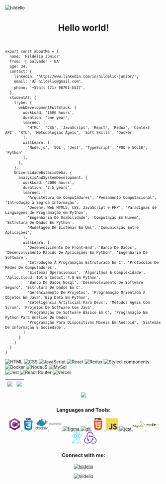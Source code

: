 ﻿<p align="left"> <img src="https://komarev.com/ghpvc/?username=hildelio&label=Profile%20views&color=0e75b6&style=flat" alt="hildelio" /> </p>
<h1 align="center">Hello world!</h1>
﻿

    export const aboutMe = {  
      name: 'Hildélio Júnior',  
      from: '📍 Salvador - BA'
      age: 34,  
      contact: {  
        linkedin: 'https//www.linkedin.com/in/hildelio-junior/',  
        email: '📬 hildelio@gmail.com',  
        phone: '+55🇧🇷 (71) 98791-5527',  
      },  
      studentAt: {  
        trybe: {  
          webDevelopmentFullStack: {  
            workLoad: '1500 hours',  
            duration: 'one year',  
            learned: [  
              'HTML', 'CSS', 'JavaScript', 'React', 'Redux', 'Context API', 'RTL', 'Metodologias Ágeis', 'Soft Skills', 'Docker' 
            ],  
            willLearn: [  
              'Node.js', 'SQL', 'Jest', 'TypeScript', 'POO e SOLID', 'Python'
            ],  
          },  
        },  
        UniversidadeEstacioDeSa: {  
          analysisAndSystemDevelopment: {  
            workLoad: '3000 hours',  
            duration: '2.5 years',  
            learned: [  
              'Arquitetura de Computadores', 'Pensamento Computacional', 'Introdução à Seg da Informação',  
              'Desenv. Web HTML5, CSS, JavaScript e PHP', 'Paradigmas de Linguagens de Programação em Python',
              'Engenharia De Usabilidade', 'Computação Em Nuvem', 'Estrutura De Dados Em Python',
              'Modelagem De Sistemas Em Uml', 'Comunicação Entre Aplicações', 
            ],  
            willLearn: [           
              'Desenvolvimento De Front-End', 'Banco De Dados', 'Desenvolvimento Rápido De Aplicações Em Python', 'Engenharia De Software',
              'Introdução À Programação Estruturada Em C', 'Protocolos De Redes De Computadores',  
              'Sistemas Operacionais', 'Algoritmos E Complexidade', 'Aplic.Cloud, Iot E Indúst. 4.0 Em Python',
              'Banco De Dados Nosql', 'Desenvolvimento De Software Seguro', 'Estrutura De Dados Em C',
              'Gerenciamento De Projetos', 'Programação Orientada A Objetos Em Java','Big Data Em Python',
              'Inteligência Artificial Para Devs', 'Métodos Ágeis Com Scrum', 'Projetos De Software Com Java',
              'Programação De Software Básico Em C', 'Programação Em Python Para Análise De Dados',
              'Programação Para Dispositivos Móveis Em Android', 'Sistemas De Informação E Sociedade',  
            ]  
          }  
        }  
      }  
    } 


![HTML](https://img.shields.io/badge/HTML5-E34F26?style=for-the-badge&logo=html5&logoColor=white) ![CSS](https://img.shields.io/badge/CSS3-1572B6?style=for-the-badge&logo=css3&logoColor=white) ![JavaScript](https://img.shields.io/badge/JavaScript-323330?style=for-the-badge&logo=javascript&logoColor=F7DF1E) ![React](https://img.shields.io/badge/React-20232A?style=for-the-badge&logo=react&logoColor=61DAFB) ![Redux](https://img.shields.io/badge/Redux-593D88?style=for-the-badge&logo=redux&logoColor=white) ![Styled-components](https://img.shields.io/badge/styled--components-DB7093?style=for-the-badge&logo=styled-components&logoColor=white) ![Docker](https://img.shields.io/badge/Docker-2CA5E0?style=for-the-badge&logo=docker&logoColor=whit) ![NodeJS](https://img.shields.io/badge/Node.js-339933?style=for-the-badge&logo=nodedotjs&logoColor=white) ![MySql](https://img.shields.io/badge/MySQL-005C84?style=for-the-badge&logo=mysql&logoColor=white)  
			                                                          ![Jest](https://img.shields.io/badge/Jest-C21325?style=for-the-badge&logo=jest&logoColor=white) ![React Router](https://img.shields.io/badge/React_Router-CA4245?style=for-the-badge&logo=react-router&logoColor=white) ![Vercel](https://img.shields.io/badge/Vercel-000000?style=for-the-badge&logo=vercel&logoColor=white)                


| <a href="(https://github.com/hildelio"> <img align="center" src="https://github-readme-stats.vercel.app/api?username=hildelio&count_private=true&theme=github_dark&show_icons=true" /></a>| <a href="https://github.com/hildelio/"><img align="center" src="https://github-readme-stats.vercel.app/api/top-langs/?username=hildelio&layout=compact&theme=github_dark&show_icons=true" /></a>|
| ------------- | ------------- |


<p align="center">
  <a href="(https://github.com/hildelio"> <img align="center" src="http://github-readme-streak-stats.herokuapp.com?user=hildelio&theme=github-dark&date_format=j%20M%5B%20Y%5D&border=FFFFFF" /></a>
</p>

##
<h3 align="center">Languages and Tools:</h3>
<p align="center"> <a href="https://www.w3schools.com/cs/" target="_blank" rel="noreferrer"> <img src="https://raw.githubusercontent.com/devicons/devicon/master/icons/csharp/csharp-original.svg" alt="csharp" width="40" height="40"/> </a> <a href="https://www.w3schools.com/css/" target="_blank" rel="noreferrer"> <img src="https://raw.githubusercontent.com/devicons/devicon/master/icons/css3/css3-original-wordmark.svg" alt="css3" width="40" height="40"/> </a> <a href="https://www.docker.com/" target="_blank" rel="noreferrer"> <img src="https://raw.githubusercontent.com/devicons/devicon/master/icons/docker/docker-original-wordmark.svg" alt="docker" width="40" height="40"/> </a> <a href="https://expressjs.com" target="_blank" rel="noreferrer"> <img src="https://raw.githubusercontent.com/devicons/devicon/master/icons/express/express-original-wordmark.svg" alt="express" width="40" height="40"/> </a> <a href="https://www.figma.com/" target="_blank" rel="noreferrer"> <img src="https://www.vectorlogo.zone/logos/figma/figma-icon.svg" alt="figma" width="40" height="40"/> </a> <a href="https://git-scm.com/" target="_blank" rel="noreferrer"> <img src="https://www.vectorlogo.zone/logos/git-scm/git-scm-icon.svg" alt="git" width="40" height="40"/> </a> <a href="https://www.w3.org/html/" target="_blank" rel="noreferrer"> <img src="https://raw.githubusercontent.com/devicons/devicon/master/icons/html5/html5-original-wordmark.svg" alt="html5" width="40" height="40"/> </a> <a href="https://developer.mozilla.org/en-US/docs/Web/JavaScript" target="_blank" rel="noreferrer"> <img src="https://raw.githubusercontent.com/devicons/devicon/master/icons/javascript/javascript-original.svg" alt="javascript" width="40" height="40"/> </a> <a href="https://jestjs.io" target="_blank" rel="noreferrer"> <img src="https://www.vectorlogo.zone/logos/jestjsio/jestjsio-icon.svg" alt="jest" width="40" height="40"/> </a> <a href="https://www.mysql.com/" target="_blank" rel="noreferrer"> <img src="https://raw.githubusercontent.com/devicons/devicon/master/icons/mysql/mysql-original-wordmark.svg" alt="mysql" width="40" height="40"/> </a> <a href="https://nodejs.org" target="_blank" rel="noreferrer"> <img src="https://raw.githubusercontent.com/devicons/devicon/master/icons/nodejs/nodejs-original-wordmark.svg" alt="nodejs" width="40" height="40"/> </a> <a href="https://reactjs.org/" target="_blank" rel="noreferrer"> <img src="https://raw.githubusercontent.com/devicons/devicon/master/icons/react/react-original-wordmark.svg" alt="react" width="40" height="40"/> </a> <a href="https://redux.js.org" target="_blank" rel="noreferrer"> <img src="https://raw.githubusercontent.com/devicons/devicon/master/icons/redux/redux-original.svg" alt="redux" width="40" height="40"/> </a> </p>

<h3 align="center">Connect with me:</h3>
<p align="center">
<a href="https://linkedin.com/in/hildelio" target="blank"><img align="center" src="https://raw.githubusercontent.com/rahuldkjain/github-profile-readme-generator/master/src/images/icons/Social/linked-in-alt.svg" alt="hildelio" height="30" width="40" /></a>
</p>

<p align="center"> <img src="https://komarev.com/ghpvc/?username=hildelio&label=Profile%20views&color=0e75b6&style=flat" alt="hildelio" /></p>
